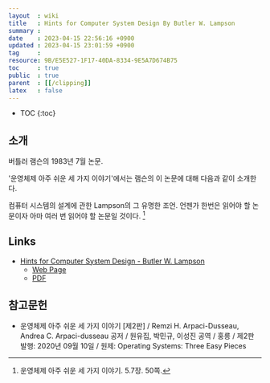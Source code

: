 ```yaml
---
layout  : wiki
title   : Hints for Computer System Design By Butler W. Lampson
summary : 
date    : 2023-04-15 22:56:16 +0900
updated : 2023-04-15 23:01:59 +0900
tag     : 
resource: 9B/E5E527-1F17-40DA-8334-9E5A7D674B75
toc     : true
public  : true
parent  : [[/clipping]]
latex   : false
---
```

* TOC
{:toc}

## 소개

버틀러 램슨의 1983년 7월 논문.

'운영체제 아주 쉬운 세 가지 이야기'에서는 램슨의 이 논문에 대해 다음과 같이 소개한다.

>
컴퓨터 시스템의 설계에 관한 Lampson의 그 유명한 조언.
언젠가 한번은 읽어야 할 논문이자 아마 여러 번 읽어야 할 논문일 것이다.
[^three-50]


## Links

- [Hints for Computer System Design - Butler W. Lampson]( http://bwl-website.s3-website.us-east-2.amazonaws.com/33-Hints/Abstract.html )
    - [Web Page]( http://bwl-website.s3-website.us-east-2.amazonaws.com/33-Hints/WebPage.html )
    - [PDF]( http://bwl-website.s3-website.us-east-2.amazonaws.com/33-Hints/Acrobat.pdf )

## 참고문헌

- 운영체제 아주 쉬운 세 가지 이야기 [제2판] / Remzi H. Arpaci-Dusseau, Andrea C. Arpaci-dusseau 공저 / 원유집, 박민규, 이성진 공역 / 홍릉 / 제2판 발행: 2020년 09월 10일 / 원제: Operating Systems: Three Easy Pieces


[^three-50]: 운영체제 아주 쉬운 세 가지 이야기. 5.7장. 50쪽.

